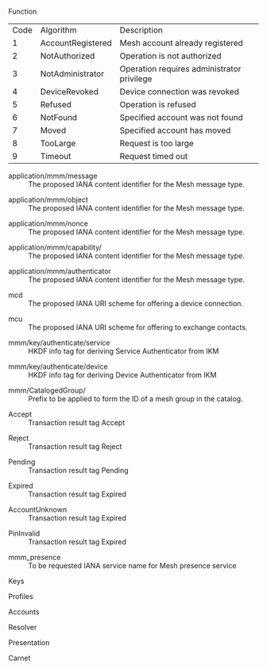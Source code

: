 Function
<table>
<tr><td>Code</td><td>Algorithm</td><td>Description</td></tr>
<tr><td>1</td><td>AccountRegistered</td><td>Mesh account already registered</td></tr>
<tr><td>2</td><td>NotAuthorized</td><td>Operation is not authorized</td></tr>
<tr><td>3</td><td>NotAdministrator</td><td>Operation requires administrator privilege</td></tr>
<tr><td>4</td><td>DeviceRevoked</td><td>Device connection was revoked</td></tr>
<tr><td>5</td><td>Refused</td><td>Operation is refused</td></tr>
<tr><td>6</td><td>NotFound</td><td>Specified account was not found</td></tr>
<tr><td>7</td><td>Moved</td><td>Specified account has moved</td></tr>
<tr><td>8</td><td>TooLarge</td><td>Request is too large</td></tr>
<tr><td>9</td><td>Timeout</td><td>Request timed out</td></tr>
</table>
<dl>
<dt>application/mmm/message
<dd>
    The proposed IANA content identifier for the Mesh message type.
</dd>
</dl>
<dl>
<dt>application/mmm/object
<dd>
    The proposed IANA content identifier for the Mesh message type.
</dd>
</dl>
<dl>
<dt>application/mmm/nonce
<dd>
    The proposed IANA content identifier for the Mesh message type.
</dd>
</dl>
<dl>
<dt>application/mmm/capability/
<dd>
    The proposed IANA content identifier for the Mesh message type.
</dd>
</dl>
<dl>
<dt>application/mmm/authenticator
<dd>
    The proposed IANA content identifier for the Mesh message type.
</dd>
</dl>
<dl>
<dt>mcd
<dd>
    The proposed IANA URI scheme for offering a device connection.
</dd>
</dl>
<dl>
<dt>mcu
<dd>
    The proposed IANA URI scheme for offering to exchange contacts.
</dd>
</dl>
<dl>
<dt>mmm/key/authenticate/service
<dd>
    HKDF info tag for deriving Service Authenticator from IKM
</dd>
</dl>
<dl>
<dt>mmm/key/authenticate/device
<dd>
    HKDF info tag for deriving Device Authenticator from IKM
</dd>
</dl>
<dl>
<dt>mmm/CatalogedGroup/
<dd>
    Prefix to be applied to form the ID of a mesh group in the catalog.
</dd>
</dl>
<dl>
</dl>
<dl>
</dl>
<dl>
</dl>
<dl>
</dl>
<dl>
</dl>
<dl>
<dt>Accept
<dd>
    Transaction result tag Accept
</dd>
</dl>
<dl>
<dt>Reject
<dd>
    Transaction result tag Reject
</dd>
</dl>
<dl>
<dt>Pending
<dd>
    Transaction result tag Pending
</dd>
</dl>
<dl>
<dt>Expired
<dd>
    Transaction result tag Expired
</dd>
</dl>
<dl>
<dt>AccountUnknown
<dd>
    Transaction result tag Expired
</dd>
</dl>
<dl>
<dt>PinInvalid
<dd>
    Transaction result tag Expired
</dd>
</dl>
<dl>
<dt>mmm_presence
<dd>
    To be requested IANA service name for Mesh presence service
</dd>
</dl>
<dl>
<dt>Keys
<dd>
</dd>
</dl>
<dl>
<dt>Profiles
<dd>
</dd>
</dl>
<dl>
<dt>Accounts
<dd>
</dd>
</dl>
<dl>
<dt>Resolver
<dd>
</dd>
</dl>
<dl>
<dt>Presentation
<dd>
</dd>
</dl>
<dl>
<dt>Carnet
<dd>
</dd>
</dl>
